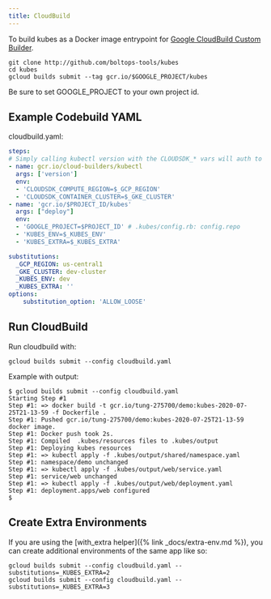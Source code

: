 ```yaml
---
title: CloudBuild
---
```


To build kubes as a Docker image entrypoint for [Google CloudBuild Custom Builder](https://cloud.google.com/cloud-build/docs/configuring-builds/use-community-and-custom-builders).

    git clone http://github.com/boltops-tools/kubes
    cd kubes
    gcloud builds submit --tag gcr.io/$GOOGLE_PROJECT/kubes

Be sure to set GOOGLE_PROJECT to your own project id.

## Example Codebuild YAML

cloudbuild.yaml:

```yaml
steps:
# Simply calling kubectl version with the CLOUDSDK_* vars will auth to the GKE cluster. Unsure why.
- name: gcr.io/cloud-builders/kubectl
  args: ['version']
  env:
  - 'CLOUDSDK_COMPUTE_REGION=$_GCP_REGION'
  - 'CLOUDSDK_CONTAINER_CLUSTER=$_GKE_CLUSTER'
- name: 'gcr.io/$PROJECT_ID/kubes'
  args: ["deploy"]
  env:
  - 'GOOGLE_PROJECT=$PROJECT_ID' # .kubes/config.rb: config.repo
  - 'KUBES_ENV=$_KUBES_ENV'
  - 'KUBES_EXTRA=$_KUBES_EXTRA'

substitutions:
  _GCP_REGION: us-central1
  _GKE_CLUSTER: dev-cluster
  _KUBES_ENV: dev
  _KUBES_EXTRA: ''
options:
    substitution_option: 'ALLOW_LOOSE'
```

## Run CloudBuild

Run cloudbuild with:

    gcloud builds submit --config cloudbuild.yaml

Example with output:

    $ gcloud builds submit --config cloudbuild.yaml
    Starting Step #1
    Step #1: => docker build -t gcr.io/tung-275700/demo:kubes-2020-07-25T21-13-59 -f Dockerfile .
    Step #1: Pushed gcr.io/tung-275700/demo:kubes-2020-07-25T21-13-59 docker image.
    Step #1: Docker push took 2s.
    Step #1: Compiled  .kubes/resources files to .kubes/output
    Step #1: Deploying kubes resources
    Step #1: => kubectl apply -f .kubes/output/shared/namespace.yaml
    Step #1: namespace/demo unchanged
    Step #1: => kubectl apply -f .kubes/output/web/service.yaml
    Step #1: service/web unchanged
    Step #1: => kubectl apply -f .kubes/output/web/deployment.yaml
    Step #1: deployment.apps/web configured
    $

## Create Extra Environments

If you are using the [with_extra helper]({% link _docs/extra-env.md %}), you can create additional environments of the same app like so:

    gcloud builds submit --config cloudbuild.yaml --substitutions=_KUBES_EXTRA=2
    gcloud builds submit --config cloudbuild.yaml --substitutions=_KUBES_EXTRA=3
